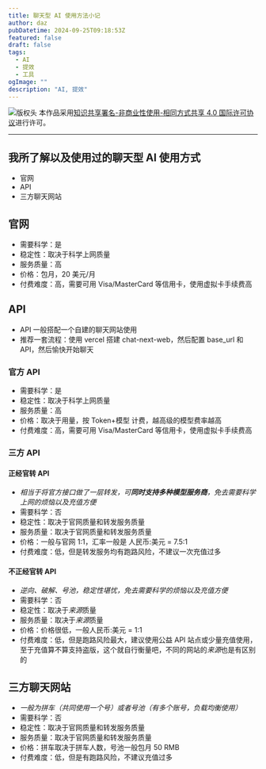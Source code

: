 ```yaml
---
title: 聊天型 AI 使用方法小记
author: daz
pubDatetime: 2024-09-25T09:18:53Z
featured: false
draft: false
tags:
  - AI
  - 提效
  - 工具
ogImage: ""
description: "AI, 提效"
---
```


![版权头](https://img-blog.csdnimg.cn/img_convert/54e60afdf2764a07539da3136f3ce3e4.png)
本作品采用[知识共享署名-非商业性使用-相同方式共享 4.0 国际许可协议](https://creativecommons.org/licenses/by-nc-sa/4.0/)进行许可。

---

## 我所了解以及使用过的聊天型 AI 使用方式
- 官网
- API
- 三方聊天网站

## 官网
- 需要科学：是
- 稳定性：取决于科学上网质量
- 服务质量：高
- 价格：包月，20 美元/月
- 付费难度：高，需要可用 Visa/MasterCard 等信用卡，使用虚拟卡手续费高

## API
- API 一般搭配一个自建的聊天网站使用
- 推荐一套流程：使用 vercel 搭建 chat-next-web，然后配置 base_url 和 API，然后愉快开始聊天

### 官方 API
- 需要科学：是
- 稳定性：取决于科学上网质量
- 服务质量：高
- 价格：取决于用量，按 Token+模型 计费，越高级的模型费率越高
- 付费难度：高，需要可用 Visa/MasterCard 等信用卡，使用虚拟卡手续费高

### 三方 API
#### 正经官转 API
- *相当于将官方接口做了一层转发，可**同时支持多种模型服务商**，免去需要科学上网的烦恼以及充值方便*
- 需要科学：否
- 稳定性：取决于官网质量和转发服务质量
- 服务质量：取决于官网质量和转发服务质量
- 价格：一般与官网 1:1，汇率一般是 人民币:美元 = 7.5:1
- 付费难度：低，但是转发服务均有跑路风险，不建议一次充值过多

#### **不正经**官转 API
- *逆向、破解、号池，稳定性堪忧，免去需要科学的烦恼以及充值方便*
- 需要科学：否
- 稳定性：取决于*来源*质量
- 服务质量：取决于*来源*质量
- 价格：价格很低，一般人民币:美元 = 1:1
- 付费难度：低，但是跑路风险最大，建议使用公益 API 站点或少量充值使用，至于充值算不算支持盗版，这个就自行衡量吧，不同的网站的*来源*也是有区别的

## 三方聊天网站
- *一般为拼车（共同使用一个号）或者号池（有多个账号，负载均衡使用）*
- 需要科学：否
- 稳定性：取决于官网质量和转发服务质量
- 服务质量：取决于官网质量和转发服务质量
- 价格：拼车取决于拼车人数，号池一般包月 50 RMB
- 付费难度：低，但是有跑路风险，不建议充值过多
